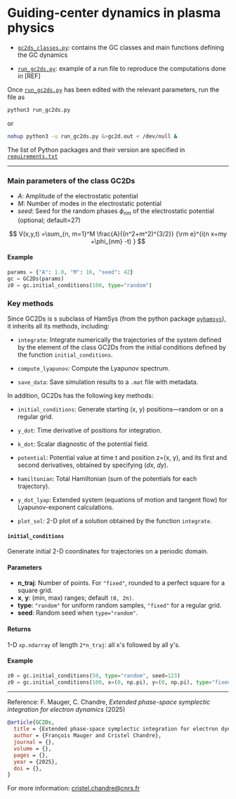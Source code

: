 # Guiding-center dynamics in plasma physics

- [`gc2ds_classes.py`](https://github.com/cchandre/GC2D/blob/main/gc2ds_classes.py): contains the GC classes and main functions defining the GC dynamics

- [`run_gc2ds.py`](https://github.com/cchandre/GC2D/blob/main/run_gc2ds.py): example of a run file to reproduce the computations done in [REF]

Once [`run_gc2ds.py`](https://github.com/cchandre/GC2D/blob/main/run_gc2ds.py) has been edited with the relevant parameters, run the file as 
```sh
python3 run_gc2ds.py
```
or 
```sh
nohup python3 -u run_gc2ds.py &>gc2d.out < /dev/null &
```
The list of Python packages and their version are specified in [`requirements.txt`](https://github.com/cchandre/GC2D/blob/main/requirements.txt)
___
###  Main parameters of the class GC2Ds

- *A*: Amplitude of the electrostatic potential
- *M*: Number of modes in the electrostatic potential
- *seed*: Seed for the random phases $\phi_{nm}$ of the electrostatic potential (optional; default=27)

$$ V(x,y,t) =\sum_{n, m=1}^M \frac{A}{(n^2+m^2)^{3/2}} {\rm e}^{i(n x+my +\phi_{nm} -t) } $$

#### Example 
```python
params = {"A": 1.0, "M": 16, "seed": 42}
gc = GC2Ds(params)
z0 = gc.initial_conditions(100, type="random")
```

### Key methods

Since GC2Ds is s subclass of HamSys (from the python package [`pyhamsys`](https://pypi.org/project/pyhamsys/)), it inherits all its methods, including:

- `integrate`: Integrate numerically the trajectories of the system defined by the element of the class GC2Ds from the initial conditions defined by the function `initial_conditions`. 

- `compute_lyapunov`: Compute the Lyapunov spectrum.

- `save_data`: Save simulation results to a `.mat` file with metadata.

In addition, GC2Ds has the following key methods:

- `initial_conditions`: Generate starting (x, y) positions—random or on a regular grid.

- `y_dot`: Time derivative of positions for integration.

- `k_dot`: Scalar diagnostic of the potential field.

- `potential`: Potential value at time t and position z=(x, y), and its first and second derivatives, obtained by specifying (*dx*, *dy*).

- `hamiltonian`: Total Hamiltonian (sum of the potentials for each trajectory).

- `y_dot_lyap`: Extended system (equations of motion and tangent flow) for Lyapunov-exponent calculations.

- `plot_sol`: 2-D plot of a solution obtained by the function `integrate`.

#### `initial_conditions`

Generate initial 2-D coordinates for trajectories on a periodic domain.

#### Parameters

-   **n_traj**: Number of points. For `"fixed"`, rounded to a perfect square for a square grid.
-   **x**, **y**: (min, max) ranges; default `(0, 2π)`.
-   **type**: `"random"` for uniform random samples, `"fixed"` for a regular grid.
-   **seed**: Random seed when `type="random"`.

#### Returns

1-D `xp.ndarray` of length `2*n_traj`: all x's followed by all y's.

#### Example

``` python
z0 = gc.initial_conditions(50, type="random", seed=123)
z0 = gc.initial_conditions(100, x=(0, np.pi), y=(0, np.pi), type="fixed")
```


---
Reference: F. Mauger, C. Chandre, *Extended phase-space symplectic integration for electron dynamics* (2025)

```bibtex
@article{GC2Ds,
  title = {Extended phase-space symplectic integration for electron dynamics},
  author = {François Mauger and Cristel Chandre},
  journal = {},
  volume = {},
  pages = {},
  year = {2025},
  doi = {},
}
```

For more information: <cristel.chandre@cnrs.fr>
